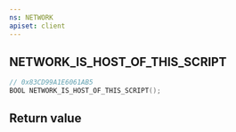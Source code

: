 ```yaml
---
ns: NETWORK
apiset: client
---
```

## NETWORK_IS_HOST_OF_THIS_SCRIPT

```c
// 0x83CD99A1E6061AB5
BOOL NETWORK_IS_HOST_OF_THIS_SCRIPT();
```



## Return value

